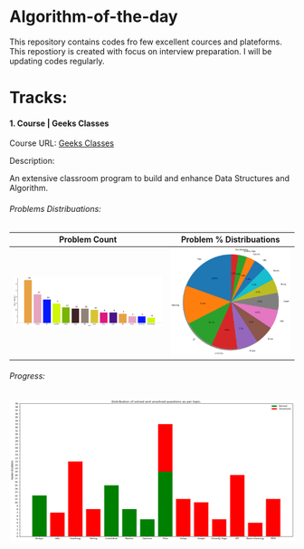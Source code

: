 # Algorithm-of-the-day
This repository contains codes fro few excellent cources and plateforms. This repostiory is created with focus on interview preparation. I will be updating codes regularly.

# Tracks:
#### 1. Course | Geeks Classes

Course URL: [Geeks Classes](https://practice.geeksforgeeks.org/courses/geeks-classes)

Description:

An extensive classroom program to build and enhance Data Structures and Algorithm.

###### Problems Distribuations:
Problem Count            |  Problem % Distribuations
:-------------------------:|:-------------------------:
![Problem counts](./images/problem_count.png)|![Problem counts](./images/problem_dist.png)

###### Progress:

<img src="./images/solved_dist.png" width="550" height="250"/>
